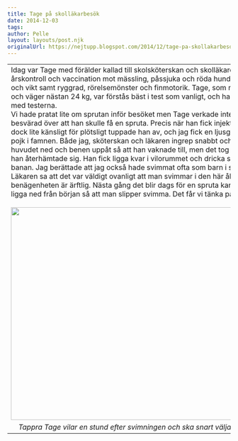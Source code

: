 ```yaml
---
title: Tage på skolläkarbesök
date: 2014-12-03
tags: 	
author: Pelle
layout: layouts/post.njk
originalUrl: https://nejtupp.blogspot.com/2014/12/tage-pa-skollakarbesok.html
---
```


<table align="center" cellpadding="0" cellspacing="0" class="tr-caption-container" style="margin-left: auto; margin-right: auto; text-align: center;"><tbody><tr><td style="text-align: center;"><div style="text-align: left;">Idag var Tage med förälder kallad till skolsköterskan och skolläkaren för 6-årskontroll och vaccination mot mässling, påssjuka och röda hund. De kollade längd och vikt samt ryggrad, rörelsemönster och finmotorik. Tage, som nu är 127 cm lång och väger nästan 24 kg, var förstås bäst i test som vanligt, och han tyckte det var kul med testerna. </div><div style="text-align: left;">Vi hade pratat lite om sprutan inför besöket men Tage verkade inte alls vara besvärad över att han skulle få en spruta. Precis när han fick injektionen så blev det dock lite känsligt för plötsligt tuppade han av, och jag fick en ljusgrön liten lealös pojk i famnen. Både jag, sköterskan och läkaren ingrep snabbt och la honom med huvudet ned och benen uppåt så att han vaknade till, men det tog en bra stund innan han återhämtade sig. Han fick ligga kvar i vilorummet och dricka saft och äta en banan. Jag berättade att jag också hade svimmat ofta som barn i sådana situationer. Läkaren sa att det var väldigt ovanligt att man svimmar i den här åldern men att benägenheten är ärftlig. Nästa gång det blir dags för en spruta kan det vara bra att ligga ned från början så att man slipper svimma. Det får vi tänka på.</div><br><img src="../../../../img/IMG_2253.JPG" height="480" width="640"></td></tr><tr><td class="tr-caption" style="text-align: center;"><i>Tappra Tage vilar en stund efter svimningen och ska snart välja ett klistermärke.</i></td></tr></tbody></table><br>
<!-- no comments on this post -->